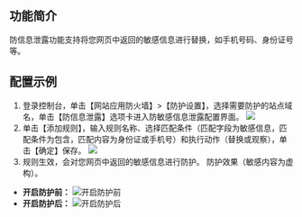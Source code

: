 ## 功能简介
防信息泄露功能支持将您网页中返回的敏感信息进行替换，如手机号码、身份证号等。

## 配置示例
1. 登录控制台，单击【网站应用防火墙】>【防护设置】，选择需要防护的站点域名，单击【防信息泄露】选项卡进入防敏感信息泄露配置界面。
![](http://imgcache.tce.fsphere.cn/image/mc.qcloudimg.com/static/img/waf/fxxxl_01.png)
2. 单击【添加规则】，输入规则名称、选择匹配条件（匹配字段为敏感信息，匹配条件为包含，匹配内容为身份证或手机号）和执行动作（替换或观察），单击【确定】保存。
![](http://imgcache.tce.fsphere.cn/image/mc.qcloudimg.com/static/img/3493f316555de86c9ca6acb94c320739/image.png)
3. 规则生效，会对您网页中返回的敏感信息进行防护。
防护效果（敏感内容为虚构）。
 - **开启防护前：**
![开启防护前](http://imgcache.tce.fsphere.cn/image/mc.qcloudimg.com/static/img/a1f9740fafcf3f8913cc5d5c3370e7f7/image.png)
 - **开启防护后：**
![开启防护后](http://imgcache.tce.fsphere.cn/image/mc.qcloudimg.com/static/img/6a738492711125c684fa0f132ba74250/image.png)

